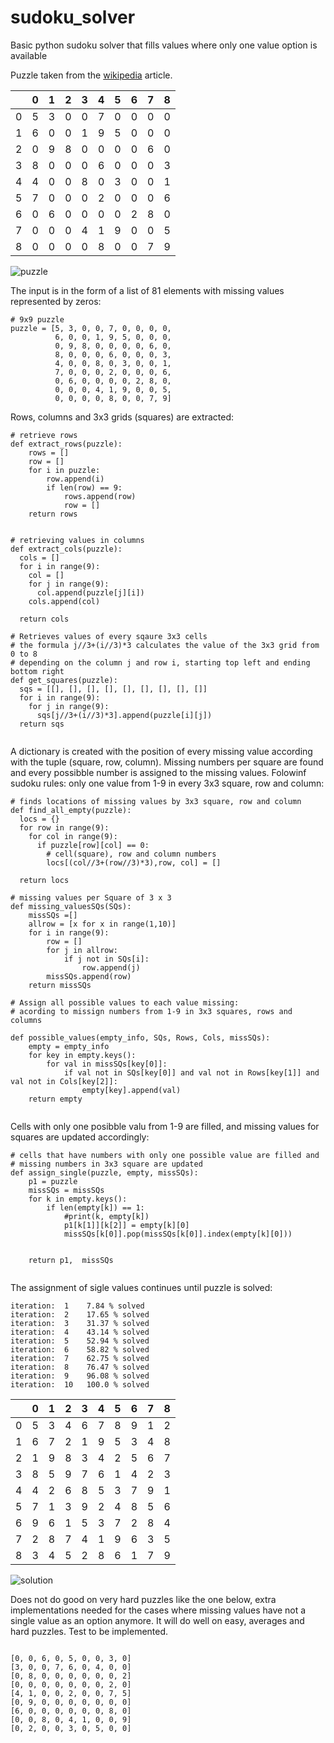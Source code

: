 # sudoku_solver

Basic python sudoku solver that fills values where only one value option is available

Puzzle taken from the [wikipedia](https://en.wikipedia.org/wiki/Sudoku)  article.

|    |   0 |   1 |   2 |   3 |   4 |   5 |   6 |   7 |   8 |
|---:|----:|----:|----:|----:|----:|----:|----:|----:|----:|
|  0 |   5 |   3 |   0 |   0 |   7 |   0 |   0 |   0 |   0 |
|  1 |   6 |   0 |   0 |   1 |   9 |   5 |   0 |   0 |   0 |
|  2 |   0 |   9 |   8 |   0 |   0 |   0 |   0 |   6 |   0 |
|  3 |   8 |   0 |   0 |   0 |   6 |   0 |   0 |   0 |   3 |
|  4 |   4 |   0 |   0 |   8 |   0 |   3 |   0 |   0 |   1 |
|  5 |   7 |   0 |   0 |   0 |   2 |   0 |   0 |   0 |   6 |
|  6 |   0 |   6 |   0 |   0 |   0 |   0 |   2 |   8 |   0 |
|  7 |   0 |   0 |   0 |   4 |   1 |   9 |   0 |   0 |   5 |
|  8 |   0 |   0 |   0 |   0 |   8 |   0 |   0 |   7 |   9 |


![puzzle](https://upload.wikimedia.org/wikipedia/commons/e/e0/Sudoku_Puzzle_by_L2G-20050714_standardized_layout.svg)


The input is in the form of a list of 81 elements with missing values represented by zeros:

```
# 9x9 puzzle
puzzle = [5, 3, 0, 0, 7, 0, 0, 0, 0,
          6, 0, 0, 1, 9, 5, 0, 0, 0,
          0, 9, 8, 0, 0, 0, 0, 6, 0,
          8, 0, 0, 0, 6, 0, 0, 0, 3,
          4, 0, 0, 8, 0, 3, 0, 0, 1,
          7, 0, 0, 0, 2, 0, 0, 0, 6,
          0, 6, 0, 0, 0, 0, 2, 8, 0,
          0, 0, 0, 4, 1, 9, 0, 0, 5,
          0, 0, 0, 0, 8, 0, 0, 7, 9]
```

Rows, columns and 3x3 grids (squares) are extracted:

```
# retrieve rows
def extract_rows(puzzle):
    rows = []
    row = []
    for i in puzzle:
        row.append(i)
        if len(row) == 9:
            rows.append(row)
            row = []
    return rows
    
      
# retrieving values in columns     
def extract_cols(puzzle):
  cols = []
  for i in range(9):
    col = []
    for j in range(9):
      col.append(puzzle[j][i])
    cols.append(col)

  return cols

# Retrieves values of every sqaure 3x3 cells
# the formula j//3+(i//3)*3 calculates the value of the 3x3 grid from 0 to 8 
# depending on the column j and row i, starting top left and ending bottom right 
def get_squares(puzzle):
  sqs = [[], [], [], [], [], [], [], [], []]
  for i in range(9):
    for j in range(9):
      sqs[j//3+(i//3)*3].append(puzzle[i][j])
  return sqs
  
```

A dictionary is created with the position of every missing value according with the tuple (square, row, column). Missing numbers per square are found and every possibble number is assigned to the missing values. Folowinf sudoku rules: only one value from 1-9 in every 3x3 square, row and column:

```
# finds locations of missing values by 3x3 square, row and column
def find_all_empty(puzzle):
  locs = {}
  for row in range(9):
    for col in range(9):
      if puzzle[row][col] == 0:
        # cell(square), row and column numbers
        locs[(col//3+(row//3)*3),row, col] = []
  
  return locs  

# missing values per Square of 3 x 3
def missing_valuesSQs(SQs):
    missSQs =[]
    allrow = [x for x in range(1,10)]
    for i in range(9):
        row = []
        for j in allrow:
            if j not in SQs[i]:
                row.append(j)
        missSQs.append(row)
    return missSQs
    
# Assign all possible values to each value missing:
# acording to missign numbers from 1-9 in 3x3 squares, rows and columns

def possible_values(empty_info, SQs, Rows, Cols, missSQs):
    empty = empty_info
    for key in empty.keys():
        for val in missSQs[key[0]]:
            if val not in SQs[key[0]] and val not in Rows[key[1]] and val not in Cols[key[2]]:
                empty[key].append(val) 
    return empty
    
```

Cells with only one posibble valu from 1-9 are filled, and missing values for squares are updated accordingly:

```
# cells that have numbers with only one possible value are filled and 
# missing numbers in 3x3 square are updated 
def assign_single(puzzle, empty, missSQs):
    p1 = puzzle
    missSQs = missSQs
    for k in empty.keys():
        if len(empty[k]) == 1:
            #print(k, empty[k])
            p1[k[1]][k[2]] = empty[k][0]
            missSQs[k[0]].pop(missSQs[k[0]].index(empty[k][0]))
        

    return p1,  missSQs
    
```

The assignment of sigle values continues until puzzle is solved:

```
iteration:  1    7.84 % solved
iteration:  2    17.65 % solved
iteration:  3    31.37 % solved
iteration:  4    43.14 % solved
iteration:  5    52.94 % solved
iteration:  6    58.82 % solved
iteration:  7    62.75 % solved
iteration:  8    76.47 % solved
iteration:  9    96.08 % solved
iteration:  10   100.0 % solved

```

|    |   0 |   1 |   2 |   3 |   4 |   5 |   6 |   7 |   8 |
|---:|----:|----:|----:|----:|----:|----:|----:|----:|----:|
|  0 |   5 |   3 |   4 |   6 |   7 |   8 |   9 |   1 |   2 |
|  1 |   6 |   7 |   2 |   1 |   9 |   5 |   3 |   4 |   8 |
|  2 |   1 |   9 |   8 |   3 |   4 |   2 |   5 |   6 |   7 |
|  3 |   8 |   5 |   9 |   7 |   6 |   1 |   4 |   2 |   3 |
|  4 |   4 |   2 |   6 |   8 |   5 |   3 |   7 |   9 |   1 |
|  5 |   7 |   1 |   3 |   9 |   2 |   4 |   8 |   5 |   6 |
|  6 |   9 |   6 |   1 |   5 |   3 |   7 |   2 |   8 |   4 |
|  7 |   2 |   8 |   7 |   4 |   1 |   9 |   6 |   3 |   5 |
|  8 |   3 |   4 |   5 |   2 |   8 |   6 |   1 |   7 |   9 |

![solution](https://upload.wikimedia.org/wikipedia/commons/1/12/Sudoku_Puzzle_by_L2G-20050714_solution_standardized_layout.svg)


Does not do good on very hard puzzles like the one below, extra implementations needed for the cases where missing values have not  a single value as an option anymore.  It will do well on easy, averages and hard puzzles. Test to be implemented.

```

[0, 0, 6, 0, 5, 0, 0, 3, 0]
[3, 0, 0, 7, 6, 0, 4, 0, 0]
[0, 8, 0, 0, 0, 0, 0, 0, 2]
[0, 0, 0, 0, 0, 0, 0, 2, 0]
[4, 1, 0, 0, 2, 0, 0, 7, 5]
[0, 9, 0, 0, 0, 0, 0, 0, 0]
[6, 0, 0, 0, 0, 0, 0, 8, 0]
[0, 0, 8, 0, 4, 1, 0, 0, 9]
[0, 2, 0, 0, 3, 0, 5, 0, 0]

```


